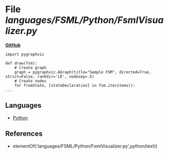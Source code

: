 # File _languages/FSML/Python/FsmlVisualizer.py_
**[GitHub](https://github.com/softlang/yas/blob/master/languages/FSML/Python/FsmlVisualizer.py)**
```
import pygraphviz

def draw(fsm):
    # Create graph
    graph = pygraphviz.AGraph(title="Sample FSM", directed=True, strict=False, rankdir='LR', nodesep=.5)
    # Create nodes
    for fromState, [stateDeclaration] in fsm.iteritems():
...
```

## Languages
* [Python](../languages/Python.md)

## References
* elementOf('languages/FSML/Python/FsmlVisualizer.py',python(text))
